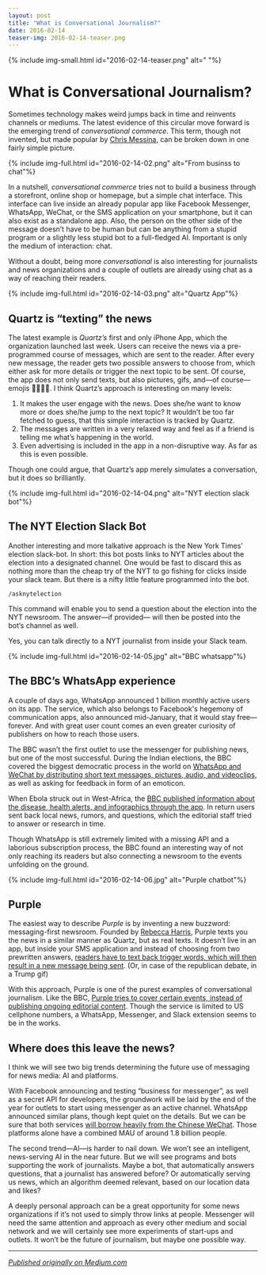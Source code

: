 ```yaml
---
layout: post
title: "What is Conversational Journalism?"
date: 2016-02-14
teaser-img: 2016-02-14-teaser.png
---
```

{% include img-small.html id="2016-02-14-teaser.png" alt=" "%}

# What is Conversational Journalism?

Sometimes technology makes weird jumps back in time and reinvents channels or mediums. The latest evidence of this circular move forward is the emerging trend of _conversational commerce_. This term, though not invented, but made popular by [Chris Messina](), can be broken down in one fairly simple picture.

{% include img-full.html id="2016-02-14-02.png" alt="From businss to chat"%}

In a nutshell, _conversational commerce_ tries not to build a business through a storefront, online shop or homepage, but a simple chat interface. This interface can live inside an already popular app like Facebook Messenger, WhatsApp, WeChat, or the SMS application on your smartphone, but it can also exist as a standalone app. Also, the person on the other side of the message doesn’t have to be human but can be anything from a stupid program or a slightly less stupid bot to a full-fledged AI. Important is only the medium of interaction: chat.

Without a doubt, being more _conversational_ is also interesting for journalists and news organizations and a couple of outlets are already using chat as a way of reaching their readers.

{% include img-full.html id="2016-02-14-03.png" alt="Quartz App"%}

## Quartz is “texting” the news

The latest example is _Quartz’s_ first and only iPhone App, which the organization launched last week. Users can receive the news via a pre-programmed course of messages, which are sent to the reader. After every new message, the reader gets two possible answers to choose from, which either ask for more details or trigger the next topic to be sent. Of course, the app does not only send texts, but also pictures, gifs, and—of course—emojis 🎉📰✌🏻.
I think Quartz’s approach is interesting on many levels:

1. It makes the user engage with the news. Does she/he want to know more or does she/he jump to the next topic? It wouldn’t be too far fetched to guess, that this simple interaction is tracked by Quartz.
2. The messages are written in a very relaxed way and feel as if a friend is telling me what’s happening in the world.
3. Even advertising is included in the app in a non-disruptive way. As far as this is even possible.

Though one could argue, that Quartz’s app merely simulates a conversation, but it does so brilliantly.

{% include img-full.html id="2016-02-14-04.png" alt="NYT election slack bot"%}

## The NYT Election Slack Bot

Another interesting and more talkative approach is the New York Times’ election slack-bot. In short: this bot posts links to NYT articles about the election into a designated channel. One would be fast to discard this as nothing more than the cheap try of the NYT to go fishing for clicks inside your slack team. But there is a nifty little feature programmed into the bot.

`/asknytelection`

This command will enable you to send a question about the election into the NYT newsroom. The answer—if provided— will then be posted into the bot‘s channel as well.

Yes, you can talk directly to a NYT journalist from inside your Slack team.

{% include img-full.html id="2016-02-14-05.jpg" alt="BBC whatsapp"%}

## The BBC’s WhatsApp experience

A couple of days ago, WhatsApp announced 1 billion monthly active users on its app. The service, which also belongs to Facebook's hegemony of communication apps, also announced mid-January, that it would stay free—forever. And with great user count comes an even greater curiosity of publishers on how to reach those users.

The BBC wasn’t the first outlet to use the messenger for publishing news, but one of the most successful. During the Indian elections, the BBC covered the biggest democratic process in the world on [WhatsApp and WeChat by distributing short text messages, pictures, audio, and videoclips](), as well as asking for feedback in form of an emoticon.

When Ebola struck out in West-Africa, the [BBC published information about the disease, health alerts, and infographics through the app](). In return users sent back local news, rumors, and questions, which the editorial staff tried to answer or research in time.

Though WhatsApp is still extremely limited with a missing API and a laborious subscription process, the BBC found an interesting way of not only reaching its readers but also connecting a newsroom to the events unfolding on the ground.

{% include img-full.html id="2016-02-14-06.jpg" alt="Purple chatbot"%}

## Purple

The easiest way to describe _Purple_ is by inventing a new buzzword: messaging-first newsroom. Founded by [Rebecca Harris](), Purple texts you the news in a similar manner as Quartz, but as real texts. It doesn’t live in an app, but inside your SMS application and instead of choosing from two prewritten answers, [readers have to text back trigger words, which will then result in a new message being sent](). (Or, in case of the republican debate, in a Trump gif)

With this approach, Purple is one of the purest examples of conversational journalism. Like the BBC, [Purple tries to cover certain events, instead of publishing ongoing editorial content](). Though the service is limited to US cellphone numbers, a WhatsApp, Messenger, and Slack extension seems to be in the works.

## Where does this leave the news?

I think we will see two big trends determining the future use of messaging for news media: AI and platforms.

With Facebook announcing and testing “business for messenger”, as well as a secret API for developers, the groundwork will be laid by the end of the year for outlets to start using messenger as an active channel. WhatsApp announced similar plans, though kept quiet on the details. But we can be sure that both services [will borrow heavily from the Chinese WeChat](). Those platforms alone have a combined MAU of around 1.8 billion people.

The second trend—AI—is harder to nail down. We won’t see an intelligent, news-serving AI in the near future. But we will see programs and bots supporting the work of journalists. Maybe a bot, that automatically answers questions, that a journalist has answered before? Or automatically serving us news, which an algorithm deemed relevant, based on our location data and likes?

A deeply personal approach can be a great opportunity for some news organizations if it’s not used to simply throw links at people. Messenger will need the same attention and approach as every other medium and social network and we will certainly see more experiments of start-ups and outlets. It won’t be the future of journalism, but maybe one possible way.

---- 
_[Published originally on Medium.com]()_

